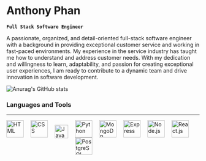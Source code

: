# Anthony Phan

**`Full Stack Software Engineer`**

<p>A passionate, organized, and detail-oriented full-stack software engineer with a background in providing exceptional customer service and working in fast-paced environments. My experience in the service industry has taught me how to understand and address customer needs. With my dedication and willingness to learn, adaptability, and passion for creating exceptional user experiences, I am ready to contribute to a dynamic team and drive innovation in software development.</p>

![Anurag's GitHub stats](https://github-readme-stats.vercel.app/api?username=AnthonnyyP&show_icons=true&theme=dark)

### Languages and Tools 
-----
<img align = "left" alt = "HTML" width = "45px" style = "padding-right:15px;" src = "https://cdn.jsdelivr.net/gh/devicons/devicon/icons/html5/html5-original-wordmark.svg"/>
<img align = "left" alt = "CSS" width = "45px" style = "padding-right:15px;" src = "https://cdn.jsdelivr.net/gh/devicons/devicon/icons/css3/css3-original-wordmark.svg"/>
<img align = "left" alt = "JavaScript" width = "35px" style = "padding-right:15px;
padding-top: 12px;" src = "https://cdn.jsdelivr.net/gh/devicons/devicon/icons/javascript/javascript-original.svg"/>
<img align = "left" alt = "Python" width = "45px" style = "padding-right:15px;" src = "https://cdn.jsdelivr.net/gh/devicons/devicon/icons/python/python-original.svg"/>
<img align = "left" alt = "MongoDB" width = "45px" style = "padding-right:15px;" src = "https://cdn.jsdelivr.net/gh/devicons/devicon/icons/mongodb/mongodb-original-wordmark.svg"/>
<img align = "left" alt = "Express" width = "45px" style = "padding-right:15px;" src = "https://cdn.jsdelivr.net/gh/devicons/devicon/icons/express/express-original-wordmark.svg"/>
<img align = "left" alt = "Node.js" width = "45px" style = "padding-right:15px;" src = "https://cdn.jsdelivr.net/gh/devicons/devicon/icons/nodejs/nodejs-original-wordmark.svg"/>
<img align = "left" alt = "React.js" width = "45px" style = "padding-right:15px;" src = "https://cdn.jsdelivr.net/gh/devicons/devicon/icons/react/react-original-wordmark.svg"/>
<img align = "left" alt = "PostgreSQL" width = "45px" style = "padding-right:15px;" src = "https://cdn.jsdelivr.net/gh/devicons/devicon/icons/postgresql/postgresql-original-wordmark.svg"/>

<br>
<br>
